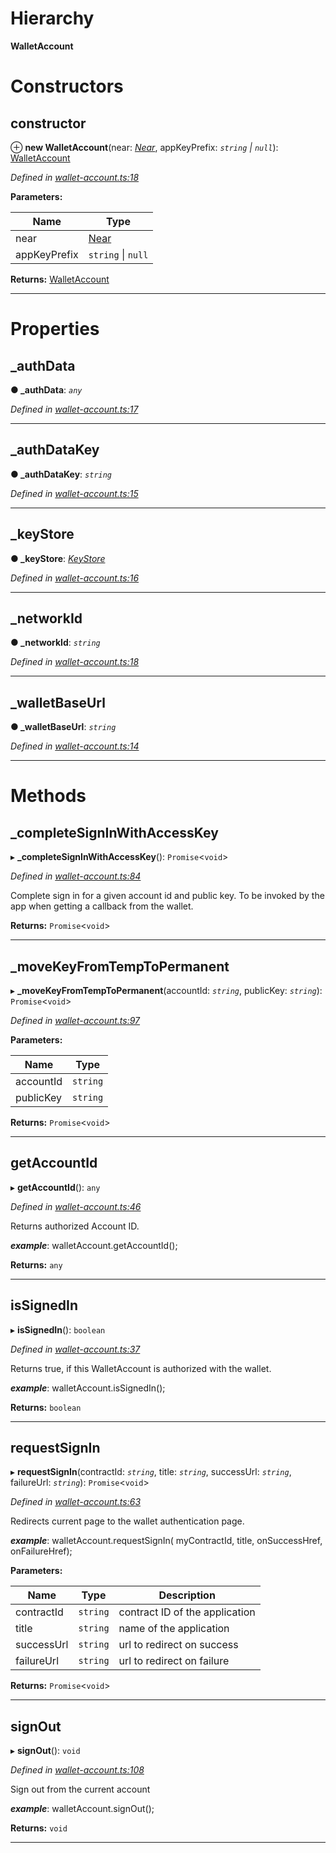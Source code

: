 

# Hierarchy

**WalletAccount**

# Constructors

<a id="constructor"></a>

##  constructor

⊕ **new WalletAccount**(near: *[Near](_near_.near.md)*, appKeyPrefix: *`string` \| `null`*): [WalletAccount](_wallet_account_.walletaccount.md)

*Defined in [wallet-account.ts:18](https://github.com/nearprotocol/nearlib/blob/7e040fa/src.ts/wallet-account.ts#L18)*

**Parameters:**

| Name | Type |
| ------ | ------ |
| near | [Near](_near_.near.md) |
| appKeyPrefix | `string` \| `null` |

**Returns:** [WalletAccount](_wallet_account_.walletaccount.md)

___

# Properties

<a id="_authdata"></a>

##  _authData

**● _authData**: *`any`*

*Defined in [wallet-account.ts:17](https://github.com/nearprotocol/nearlib/blob/7e040fa/src.ts/wallet-account.ts#L17)*

___
<a id="_authdatakey"></a>

##  _authDataKey

**● _authDataKey**: *`string`*

*Defined in [wallet-account.ts:15](https://github.com/nearprotocol/nearlib/blob/7e040fa/src.ts/wallet-account.ts#L15)*

___
<a id="_keystore"></a>

##  _keyStore

**● _keyStore**: *[KeyStore](_key_stores_keystore_.keystore.md)*

*Defined in [wallet-account.ts:16](https://github.com/nearprotocol/nearlib/blob/7e040fa/src.ts/wallet-account.ts#L16)*

___
<a id="_networkid"></a>

##  _networkId

**● _networkId**: *`string`*

*Defined in [wallet-account.ts:18](https://github.com/nearprotocol/nearlib/blob/7e040fa/src.ts/wallet-account.ts#L18)*

___
<a id="_walletbaseurl"></a>

##  _walletBaseUrl

**● _walletBaseUrl**: *`string`*

*Defined in [wallet-account.ts:14](https://github.com/nearprotocol/nearlib/blob/7e040fa/src.ts/wallet-account.ts#L14)*

___

# Methods

<a id="_completesigninwithaccesskey"></a>

##  _completeSignInWithAccessKey

▸ **_completeSignInWithAccessKey**(): `Promise`<`void`>

*Defined in [wallet-account.ts:84](https://github.com/nearprotocol/nearlib/blob/7e040fa/src.ts/wallet-account.ts#L84)*

Complete sign in for a given account id and public key. To be invoked by the app when getting a callback from the wallet.

**Returns:** `Promise`<`void`>

___
<a id="_movekeyfromtemptopermanent"></a>

##  _moveKeyFromTempToPermanent

▸ **_moveKeyFromTempToPermanent**(accountId: *`string`*, publicKey: *`string`*): `Promise`<`void`>

*Defined in [wallet-account.ts:97](https://github.com/nearprotocol/nearlib/blob/7e040fa/src.ts/wallet-account.ts#L97)*

**Parameters:**

| Name | Type |
| ------ | ------ |
| accountId | `string` |
| publicKey | `string` |

**Returns:** `Promise`<`void`>

___
<a id="getaccountid"></a>

##  getAccountId

▸ **getAccountId**(): `any`

*Defined in [wallet-account.ts:46](https://github.com/nearprotocol/nearlib/blob/7e040fa/src.ts/wallet-account.ts#L46)*

Returns authorized Account ID.

*__example__*: walletAccount.getAccountId();

**Returns:** `any`

___
<a id="issignedin"></a>

##  isSignedIn

▸ **isSignedIn**(): `boolean`

*Defined in [wallet-account.ts:37](https://github.com/nearprotocol/nearlib/blob/7e040fa/src.ts/wallet-account.ts#L37)*

Returns true, if this WalletAccount is authorized with the wallet.

*__example__*: walletAccount.isSignedIn();

**Returns:** `boolean`

___
<a id="requestsignin"></a>

##  requestSignIn

▸ **requestSignIn**(contractId: *`string`*, title: *`string`*, successUrl: *`string`*, failureUrl: *`string`*): `Promise`<`void`>

*Defined in [wallet-account.ts:63](https://github.com/nearprotocol/nearlib/blob/7e040fa/src.ts/wallet-account.ts#L63)*

Redirects current page to the wallet authentication page.

*__example__*: walletAccount.requestSignIn( myContractId, title, onSuccessHref, onFailureHref);

**Parameters:**

| Name | Type | Description |
| ------ | ------ | ------ |
| contractId | `string` |  contract ID of the application |
| title | `string` |  name of the application |
| successUrl | `string` |  url to redirect on success |
| failureUrl | `string` |  url to redirect on failure |

**Returns:** `Promise`<`void`>

___
<a id="signout"></a>

##  signOut

▸ **signOut**(): `void`

*Defined in [wallet-account.ts:108](https://github.com/nearprotocol/nearlib/blob/7e040fa/src.ts/wallet-account.ts#L108)*

Sign out from the current account

*__example__*: walletAccount.signOut();

**Returns:** `void`

___

